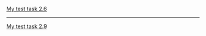 [My test task 2.6](https://docs.google.com/spreadsheets/d/1K5T3pZzlHAl3NlXzClqKBjQ67DMaLE-2LXf4LxW43rE/edit?usp=sharing)

---

[My test task 2.9](https://docs.google.com/spreadsheets/d/1al7PrDWHOYs3ENOPhixMb-vx0rDDBq20SMev4w3a-RQ/edit?usp=sharing)
